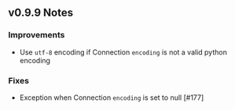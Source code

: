 ## v0.9.9 Notes

### Improvements

* Use `utf-8` encoding if Connection `encoding` is not a valid python encoding


### Fixes

* Exception when Connection `encoding` is set to null [#177]
